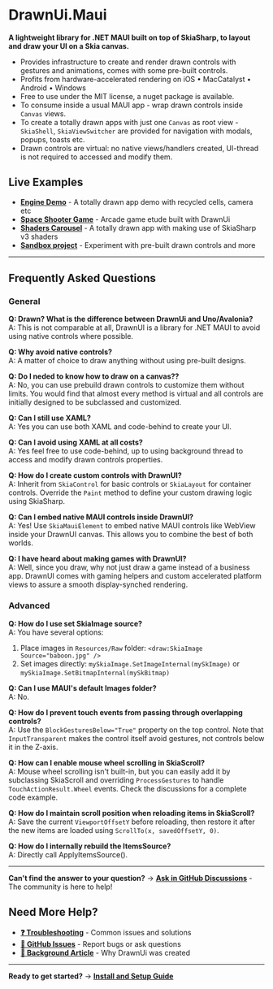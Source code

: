 # DrawnUi.Maui

**A lightweight library for .NET MAUI built on top of SkiaSharp, to layout and draw your UI on a Skia canvas.**

* Provides infrastructure to create and render drawn controls with gestures and animations, comes with some pre-built controls.  
* Profits from hardware-accelerated rendering on iOS • MacCatalyst • Android • Windows  
* Free to use under the MIT license, a nuget package is available.
* To consume inside a usual MAUI app - wrap drawn controls inside `Canvas` views.
* To create a totally drawn apps with just one `Canvas` as root view - `SkiaShell`, `SkiaViewSwitcher` are provided for navigation with modals, popups, toasts etc.
* Drawn controls are virtual: no native views/handlers created, UI-thread is not required to accessed and modify them.
 

## Live Examples

- **[Engine Demo](https://github.com/taublast/AppoMobi.Maui.DrawnUi.Demo)** - A totally drawn app demo with recycled cells, camera etc
- **[Space Shooter Game](https://github.com/taublast/AppoMobi.Maui.DrawnUi.SpaceShooter)** - Arcade game etude built with DrawnUi
- **[Shaders Carousel](https://github.com/taublast/ShadersCarousel/)** - A totally drawn app with making use of SkiaSharp v3 shaders
- **[Sandbox project](https://github.com/taublast/DrawnUi.Maui/tree/main/src/Maui/Samples/Sandbox)** - Experiment with pre-built drawn controls and more

---

## Frequently Asked Questions

### General

**Q: Drawn? What is the difference between DrawnUi and Uno/Avalonia?**  
A: This is not comparable at all, DrawnUI is a library for .NET MAUI to avoid using native controls where possible.

**Q: Why avoid native controls?**  
A: A matter of choice to draw anything without using pre-built designs.

**Q: Do I neded to know how to draw on a canvas??**  
A: No, you can use prebuild drawn controls to customize them without limits. You would find that almost every method is virtual and all controls are initially designed to be subclassed and customized.

**Q: Can I still use XAML?**  
A: Yes you can use both XAML and code-behind to create your UI.  

**Q: Can I avoid using XAML at all costs?**  
A: Yes feel free to use code-behind, up to using background thread to access and modify drawn controls properties.

**Q: How do I create custom controls with DrawnUI?**  
A: Inherit from `SkiaControl` for basic controls or `SkiaLayout` for container controls. Override the `Paint` method to define your custom drawing logic using SkiaSharp.

**Q: Can I embed native MAUI controls inside DrawnUI?**  
A: Yes! Use `SkiaMauiElement` to embed native MAUI controls like WebView inside your DrawnUI canvas. This allows you to combine the best of both worlds.

**Q: I have heard about making games with DrawnUI?**  
A: Well, since you draw, why not just draw a game instead of a business app. DrawnUI comes with gaming helpers and custom accelerated platform views to assure a smooth display-synched rendering. 

### Advanced

**Q: How do I use set SkiaImage source?**  
A: You have several options:
1. Place images in `Resources/Raw` folder: `<draw:SkiaImage Source="baboon.jpg" />`
2. Set images directly: `mySkiaImage.SetImageInternal(mySkImage)` or `mySkiaImage.SetBitmapInternal(mySkBitmap)`

**Q: Can I use MAUI's default Images folder?**  
A: No.

**Q: How do I prevent touch events from passing through overlapping controls?**  
A: Use the `BlockGesturesBelow="True"` property on the top control. Note that `InputTransparent` makes the control itself avoid gestures, not controls below it in the Z-axis.

**Q: How can I enable mouse wheel scrolling in SkiaScroll?**  
A: Mouse wheel scrolling isn't built-in, but you can easily add it by subclassing SkiaScroll and overriding `ProcessGestures` to handle `TouchActionResult.Wheel` events. Check the discussions for a complete code example.

**Q: How do I maintain scroll position when reloading items in SkiaScroll?**  
A: Save the current `ViewportOffsetY` before reloading, then restore it after the new items are loaded using `ScrollTo(x, savedOffsetY, 0)`.

**Q: How do I internally rebuild the ItemsSource?**  
A: Directly call ApplyItemsSource().


---

**Can't find the answer to your question?** → **[Ask in GitHub Discussions](https://github.com/taublast/DrawnUi/discussions)** - The community is here to help!

## Need More Help?

- **[❓ Troubleshooting](fluent-extensions.md#troubleshooting)** - Common issues and solutions
- **[💬 GitHub Issues](https://github.com/taublast/DrawnUi.Maui/issues)** - Report bugs or ask questions
- **[📖 Background Article](https://taublast.github.io/posts/MauiJuly/)** - Why DrawnUi was created

---

**Ready to get started?** → **[Install and Setup Guide](getting-started.md)**